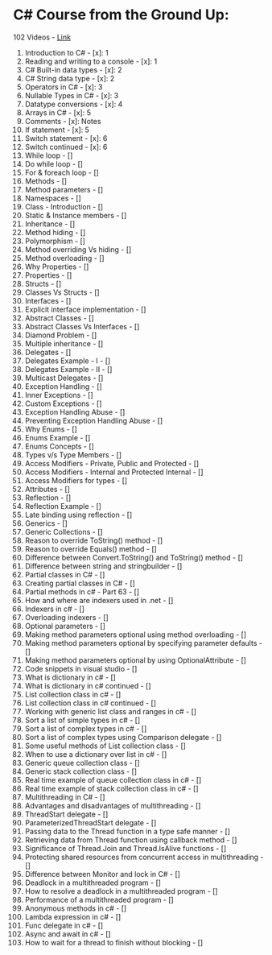 # C# Course from the Ground Up:
102 Videos - [Link](https://www.youtube.com/playlist?list=PLAC325451207E3105)
1. Introduction to C# - [x]: 1
2. Reading and writing to a console - [x]: 1
3. C# Built-in data types - [x]: 2
4. C# String data type - [x]: 2
5. Operators in C# - [x]: 3
6. Nullable Types in C# - [x]: 3
7. Datatype conversions - [x]: 4
8. Arrays in C# - [x]: 5
9. Comments - [x]: Notes
10. If statement - [x]: 5
11. Switch statement - [x]: 6
12. Switch continued - [x]: 6
13. While loop - []
14. Do while loop - []
15. For & foreach loop - []
16. Methods - []
17. Method parameters - []
18. Namespaces - []
19. Class - Introduction - []
20. Static & Instance members - []
21. Inheritance - []
22. Method hiding - []
23. Polymorphism - []
24. Method overriding Vs hiding - []
25. Method overloading - []
26. Why Properties - []
27. Properties - []
28. Structs - []
29. Classes Vs Structs - []
30. Interfaces - []
31. Explicit interface implementation - []
32. Abstract Classes - []
33. Abstract Classes Vs Interfaces - []
34. Diamond Problem - []
35. Multiple inheritance - []
36. Delegates - []
37. Delegates Example - I - []
38. Delegates Example - II - []
39. Multicast Delegates - []
40. Exception Handling - []
41. Inner Exceptions - []
42. Custom Exceptions - []
43. Exception Handling Abuse - []
44. Preventing Exception Handling Abuse - []
45. Why Enums - []
46. Enums Example - []
47. Enums Concepts - []
48. Types v/s Type Members - []
49. Access Modifiers - Private, Public and Protected - []
50. Access Modifiers - Internal and Protected Internal - []
51. Access Modifiers for types - []
52. Attributes - []
53. Reflection - []
54. Reflection Example - []
55. Late binding using reflection - []
56. Generics - []
57. Generic Collections - []
57. Reason to override ToString() method - []
58. Reason to override Equals() method - []
59. Difference between Convert.ToString() and ToString() method - []
60. Difference between string and stringbuilder - []
61. Partial classes in C# - []
62. Creating partial classes in C# - []
63. Partial methods in c# - Part 63 - []
64. How and where are indexers used in .net - []
65. Indexers in c# - []
66. Overloading indexers - []
67. Optional parameters - []
68. Making method parameters optional using method overloading - []
69. Making method parameters optional by specifying parameter defaults - []
70. Making method parameters optional by using OptionalAttribute - []
71. Code snippets in visual studio - []
72. What is dictionary in c# - []
73. What is dictionary in c# continued - []
74. List collection class in c# - []
75. List collection class in c# continued - []
76. Working with generic list class and ranges in c# - []
77. Sort a list of simple types in c# - []
78. Sort a list of complex types in c# - []
79. Sort a list of complex types using Comparison delegate - []
80. Some useful methods of List collection class - []
81. When to use a dictionary over list in c# - []
82. Generic queue collection class - []
83. Generic stack collection class - []
84. Real time example of queue collection class in c# - []
85. Real time example of stack collection class in c# - []
86. Multithreading in C# - []
87. Advantages and disadvantages of multithreading - []
88. ThreadStart delegate - []
89. ParameterizedThreadStart delegate - []
90. Passing data to the Thread function in a type safe manner - []
91. Retrieving data from Thread function using callback method - []
92. Significance of Thread.Join and Thread.IsAlive functions - []
93. Protecting shared resources from concurrent access in multithreading - []
94. Difference between Monitor and lock in C# - []
95. Deadlock in a multithreaded program - []
96. How to resolve a deadlock in a multithreaded program - []
97. Performance of a multithreaded program - []
98. Anonymous methods in c# - []
99. Lambda expression in c# - []
100. Func delegate in c# - []
101. Async and await in c# - []
102. How to wait for a thread to finish without blocking - []